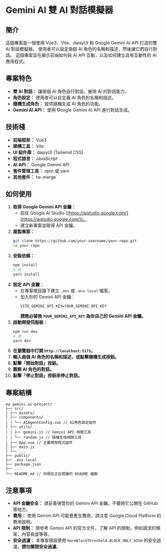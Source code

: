 # Gemini AI 雙 AI 對話模擬器

## 簡介

這個專案是一個使用 Vue3、Vite、daisyUI 和 Google Gemini AI API 打造的雙 AI 對話模擬器。
使用者可以設定兩個 AI 角色的名稱和描述，然後讓它們自行對話。
這個專案旨在展示前端如何與 AI API 互動，以及如何建立具有互動性的 AI 應用程式。

## 專案特色

*   **雙 AI 對話：** 讓兩個 AI 角色自行對話，展現 AI 的對話能力。
*   **角色設定：** 使用者可以自定義 AI 角色的名稱和描述。
*   **隨機生成角色：** 提供隨機生成 AI 角色的功能。
*   **Gemini AI API：** 使用 Google Gemini AI API 進行對話生成。

## 技術棧

*   **前端框架：** Vue3
*   **建構工具：** Vite
*   **UI 組件庫：** daisyUI (Tailwind CSS)
*   **程式語言：** JavaScript
*   **AI API：** Google Gemini API
*   **套件管理工具：** npm 或 yarn
*   **其他套件：** tw-merge

## 如何使用

1.  **取得 Google Gemini API 金鑰：**
    *   前往 Google AI Studio ([https://aistudio.google.com/](https://aistudio.google.com/))。
    *   建立新專案並取得 API 金鑰。
2.  **複製專案：**
    ```bash
    git clone https://github.com/your-username/your-repo.git
    cd your-repo
    ```
3.  **安裝依賴：**
    ```bash
    npm install
    # 或
    yarn install
    ```
4.  **設定 API 金鑰：**
    *   在專案根目錄下建立 `.env` 或 `.env.local` 檔案。
    *   加入你的 Gemini API 金鑰：
        ```
        VITE_GEMINI_API_KEY=YOUR_GEMINI_API_KEY
        ```
        **請務必替換 `YOUR_GEMINI_API_KEY` 為你自己的 Gemini API 金鑰。**
5.  **啟動開發伺服器：**
    ```bash
    npm run dev
    # 或
    yarn dev
    ```
6.  **在瀏覽器中打開 `http://localhost:5173`。**
7.  **輸入兩個 AI 角色的名稱和描述，或點擊隨機生成按鈕。**
8.  **點擊「開始對話」按鈕。**
9.  **觀察 AI 角色的對話。**
10. **點擊「停止對話」按鈕來停止對話。**

## 專案結構
```
my-gemini-ai-project/
├── src/
│ ├── assets/
│ ├── components/
│ │ └── AIAgentConfig.vue // AI角色設定組件
│ ├── utils/
│ │ ├── gemini.js // Gemini API 相關工具
│ │ └── random.js // 隨機生成相關工具
│ ├── App.vue // 主要應用程式組件
│ ├── main.js
│ └── ...
├── public/
├── .env.local
├── package.json
├── ...
└── README.md // 你現在正在閱讀的 README 檔案
```
## 注意事項

*   **API 金鑰安全：** 請妥善保管你的 Gemini API 金鑰，不要將它公開在 GitHub 等地方。
*   **費用：** 使用 Gemini API 可能會產生費用，請注意 Google Cloud Platform 的費用說明。
*   **API 限制：** 請參考 Gemini API 的官方文件，了解 API 的限制，例如請求的頻率、內容長度等等。
*   **安全過濾：** 本專案預設使用 `HarmBlockThreshold.BLOCK_ONLY_HIGH` 的安全過濾，**請勿關閉安全過濾**。
